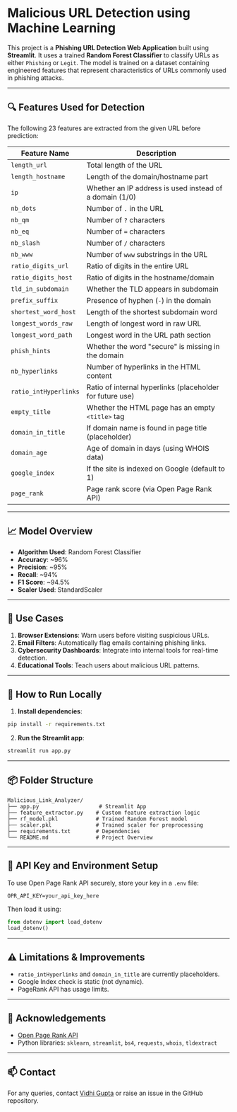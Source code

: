 # Malicious URL Detection using Machine Learning

This project is a **Phishing URL Detection Web Application** built using **Streamlit**. It uses a trained **Random Forest Classifier** to classify URLs as either `Phishing` or `Legit`. The model is trained on a dataset containing engineered features that represent characteristics of URLs commonly used in phishing attacks.

---

## 🔍 Features Used for Detection

The following 23 features are extracted from the given URL before prediction:

| Feature Name          | Description                                               |
| --------------------- | --------------------------------------------------------- |
| `length_url`          | Total length of the URL                                   |
| `length_hostname`     | Length of the domain/hostname part                        |
| `ip`                  | Whether an IP address is used instead of a domain (1/0)   |
| `nb_dots`             | Number of `.` in the URL                                  |
| `nb_qm`               | Number of `?` characters                                  |
| `nb_eq`               | Number of `=` characters                                  |
| `nb_slash`            | Number of `/` characters                                  |
| `nb_www`              | Number of `www` substrings in the URL                     |
| `ratio_digits_url`    | Ratio of digits in the entire URL                         |
| `ratio_digits_host`   | Ratio of digits in the hostname/domain                    |
| `tld_in_subdomain`    | Whether the TLD appears in subdomain                      |
| `prefix_suffix`       | Presence of hyphen (`-`) in the domain                    |
| `shortest_word_host`  | Length of the shortest subdomain word                     |
| `longest_words_raw`   | Length of longest word in raw URL                         |
| `longest_word_path`   | Longest word in the URL path section                      |
| `phish_hints`         | Whether the word "secure" is missing in the domain        |
| `nb_hyperlinks`       | Number of hyperlinks in the HTML content                  |
| `ratio_intHyperlinks` | Ratio of internal hyperlinks (placeholder for future use) |
| `empty_title`         | Whether the HTML page has an empty `<title>` tag          |
| `domain_in_title`     | If domain name is found in page title (placeholder)       |
| `domain_age`          | Age of domain in days (using WHOIS data)                  |
| `google_index`        | If the site is indexed on Google (default to 1)           |
| `page_rank`           | Page rank score (via Open Page Rank API)                  |

---

## 📈 Model Overview

* **Algorithm Used**: Random Forest Classifier
* **Accuracy**: \~96%
* **Precision**: \~95%
* **Recall**: \~94%
* **F1 Score**: \~94.5%
* **Scaler Used**: StandardScaler

---

## 🎯 Use Cases

1. **Browser Extensions**: Warn users before visiting suspicious URLs.
2. **Email Filters**: Automatically flag emails containing phishing links.
3. **Cybersecurity Dashboards**: Integrate into internal tools for real-time detection.
4. **Educational Tools**: Teach users about malicious URL patterns.

---

## 🚀 How to Run Locally

1. **Install dependencies**:

```bash
pip install -r requirements.txt
```

2. **Run the Streamlit app**:

```bash
streamlit run app.py
```

---

## 📦 Folder Structure

```
Malicious_Link_Analyzer/
├── app.py                   # Streamlit App
├── feature_extractor.py    # Custom feature extraction logic
├── rf_model.pkl            # Trained Random Forest model
├── scaler.pkl              # Trained scaler for preprocessing
├── requirements.txt        # Dependencies
└── README.md               # Project Overview
```

---

## 🔐 API Key and Environment Setup

To use Open Page Rank API securely, store your key in a `.env` file:

```env
OPR_API_KEY=your_api_key_here
```

Then load it using:

```python
from dotenv import load_dotenv
load_dotenv()
```

---

## ⚠️ Limitations & Improvements

* `ratio_intHyperlinks` and `domain_in_title` are currently placeholders.
* Google Index check is static (not dynamic).
* PageRank API has usage limits.

---

## 🙌 Acknowledgements

* [Open Page Rank API](https://www.domcop.com/openpagerank/)
* Python libraries: `sklearn`, `streamlit`, `bs4`, `requests`, `whois`, `tldextract`

---

## 📫 Contact

For any queries, contact [Vidhi Gupta](mailto:vidhigupta@example.com) or raise an issue in the GitHub repository.
